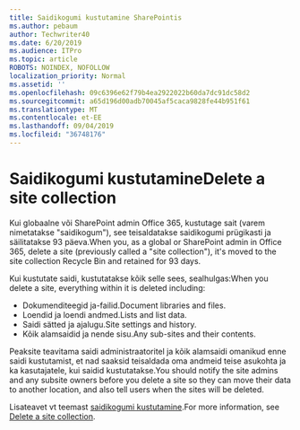 ```yaml
---
title: Saidikogumi kustutamine SharePointis
ms.author: pebaum
author: Techwriter40
ms.date: 6/20/2019
ms.audience: ITPro
ms.topic: article
ROBOTS: NOINDEX, NOFOLLOW
localization_priority: Normal
ms.assetid: ''
ms.openlocfilehash: 09c6396e62f79b4ea2922022b60da7dc91dc58d2
ms.sourcegitcommit: a65d196d00adb70045af5caca9828fe44b951f61
ms.translationtype: MT
ms.contentlocale: et-EE
ms.lasthandoff: 09/04/2019
ms.locfileid: "36748176"
---
```

# <a name="delete-a-site-collection"></a><span data-ttu-id="dc2c4-102">Saidikogumi kustutamine</span><span class="sxs-lookup"><span data-stu-id="dc2c4-102">Delete a site collection</span></span>

<span data-ttu-id="dc2c4-103">Kui globaalne või SharePoint admin Office 365, kustutage sait (varem nimetatakse "saidikogum"), see teisaldatakse saidikogumi prügikasti ja säilitatakse 93 päeva.</span><span class="sxs-lookup"><span data-stu-id="dc2c4-103">When you, as a global or SharePoint admin in Office 365, delete a site (previously called a "site collection"), it's moved to the site collection Recycle Bin and retained for 93 days.</span></span> 

<span data-ttu-id="dc2c4-104">Kui kustutate saidi, kustutatakse kõik selle sees, sealhulgas:</span><span class="sxs-lookup"><span data-stu-id="dc2c4-104">When you delete a site, everything within it is deleted including:</span></span>

- <span data-ttu-id="dc2c4-105">Dokumenditeegid ja-failid.</span><span class="sxs-lookup"><span data-stu-id="dc2c4-105">Document libraries and files.</span></span>
- <span data-ttu-id="dc2c4-106">Loendid ja loendi andmed.</span><span class="sxs-lookup"><span data-stu-id="dc2c4-106">Lists and list data.</span></span>
- <span data-ttu-id="dc2c4-107">Saidi sätted ja ajalugu.</span><span class="sxs-lookup"><span data-stu-id="dc2c4-107">Site settings and history.</span></span>
- <span data-ttu-id="dc2c4-108">Kõik alamsaidid ja nende sisu.</span><span class="sxs-lookup"><span data-stu-id="dc2c4-108">Any sub-sites and their contents.</span></span>

<span data-ttu-id="dc2c4-109">Peaksite teavitama saidi administraatoritel ja kõik alamsaidi omanikud enne saidi kustutamist, et nad saaksid teisaldada oma andmeid teise asukohta ja ka kasutajatele, kui saidid kustutatakse.</span><span class="sxs-lookup"><span data-stu-id="dc2c4-109">You should notify the site admins and any subsite owners before you delete a site so they can move their data to another location, and also tell users when the sites will be deleted.</span></span> 

<span data-ttu-id="dc2c4-110">Lisateavet vt teemast [saidikogumi kustutamine](https://docs.microsoft.com/sharepoint/delete-site-collection).</span><span class="sxs-lookup"><span data-stu-id="dc2c4-110">For more information, see [Delete a site collection](https://docs.microsoft.com/sharepoint/delete-site-collection).</span></span> 